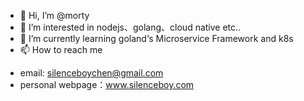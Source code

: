 - 👋 Hi, I’m @morty
- 👀 I’m interested in nodejs、golang、cloud native etc..
- 🌱 I’m currently learning goland‘s Microservice Framework and k8s
- 📫 How to reach me
* email: silenceboychen@gmail.com
* personal webpage：www.silenceboy.com

<!---
silenceboychen/silenceboychen is a ✨ special ✨ repository because its `README.md` (this file) appears on your GitHub profile.
You can click the Preview link to take a look at your changes.
--->

